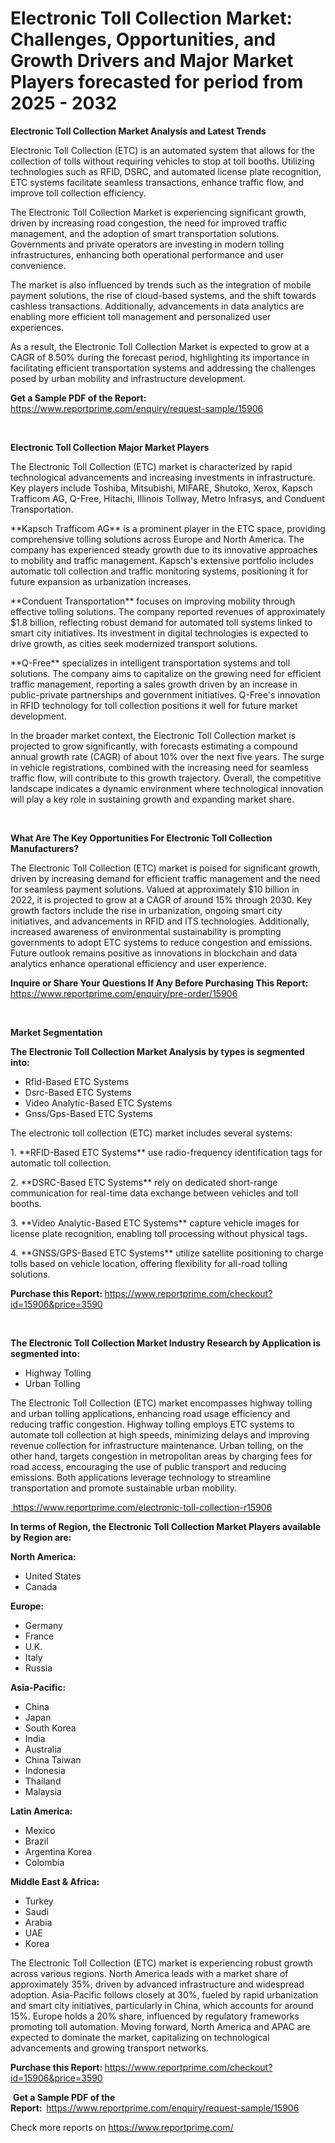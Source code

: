 <p><h1>Electronic Toll Collection Market: Challenges, Opportunities, and Growth Drivers and Major Market Players forecasted for period from 2025 - 2032</h1></p><p><strong>Electronic Toll Collection Market Analysis and Latest Trends</strong></p>
<p><p>Electronic Toll Collection (ETC) is an automated system that allows for the collection of tolls without requiring vehicles to stop at toll booths. Utilizing technologies such as RFID, DSRC, and automated license plate recognition, ETC systems facilitate seamless transactions, enhance traffic flow, and improve toll collection efficiency. </p><p>The Electronic Toll Collection Market is experiencing significant growth, driven by increasing road congestion, the need for improved traffic management, and the adoption of smart transportation solutions. Governments and private operators are investing in modern tolling infrastructures, enhancing both operational performance and user convenience. </p><p>The market is also influenced by trends such as the integration of mobile payment solutions, the rise of cloud-based systems, and the shift towards cashless transactions. Additionally, advancements in data analytics are enabling more efficient toll management and personalized user experiences. </p><p>As a result, the Electronic Toll Collection Market is expected to grow at a CAGR of 8.50% during the forecast period, highlighting its importance in facilitating efficient transportation systems and addressing the challenges posed by urban mobility and infrastructure development.</p></p>
<p><strong>Get a Sample PDF of the Report:&nbsp;</strong> <a href="https://www.reportprime.com/enquiry/request-sample/15906?utm_campaign=3262&utm_medium=2&utm_source=Github&utm_content=ia&utm_term=20032025&utm_id=electronic-toll-collection">https://www.reportprime.com/enquiry/request-sample/15906</a></p>
<p>&nbsp;</p>
<p><strong>Electronic Toll Collection Major Market Players</strong></p>
<p><p>The Electronic Toll Collection (ETC) market is characterized by rapid technological advancements and increasing investments in infrastructure. Key players include Toshiba, Mitsubishi, MIFARE, Shutoko, Xerox, Kapsch Trafficom AG, Q-Free, Hitachi, Illinois Tollway, Metro Infrasys, and Conduent Transportation.</p><p>**Kapsch Trafficom AG** is a prominent player in the ETC space, providing comprehensive tolling solutions across Europe and North America. The company has experienced steady growth due to its innovative approaches to mobility and traffic management. Kapsch's extensive portfolio includes automatic toll collection and traffic monitoring systems, positioning it for future expansion as urbanization increases.</p><p>**Conduent Transportation** focuses on improving mobility through effective tolling solutions. The company reported revenues of approximately $1.8 billion, reflecting robust demand for automated toll systems linked to smart city initiatives. Its investment in digital technologies is expected to drive growth, as cities seek modernized transport solutions.</p><p>**Q-Free** specializes in intelligent transportation systems and toll solutions. The company aims to capitalize on the growing need for efficient traffic management, reporting a sales growth driven by an increase in public-private partnerships and government initiatives. Q-Free's innovation in RFID technology for toll collection positions it well for future market development.</p><p>In the broader market context, the Electronic Toll Collection market is projected to grow significantly, with forecasts estimating a compound annual growth rate (CAGR) of about 10% over the next five years. The surge in vehicle registrations, combined with the increasing need for seamless traffic flow, will contribute to this growth trajectory. Overall, the competitive landscape indicates a dynamic environment where technological innovation will play a key role in sustaining growth and expanding market share.</p></p>
<p>&nbsp;</p>
<p><strong>What Are The Key Opportunities For Electronic Toll Collection Manufacturers?</strong></p>
<p><p>The Electronic Toll Collection (ETC) market is poised for significant growth, driven by increasing demand for efficient traffic management and the need for seamless payment solutions. Valued at approximately $10 billion in 2022, it is projected to grow at a CAGR of around 15% through 2030. Key growth factors include the rise in urbanization, ongoing smart city initiatives, and advancements in RFID and ITS technologies. Additionally, increased awareness of environmental sustainability is prompting governments to adopt ETC systems to reduce congestion and emissions. Future outlook remains positive as innovations in blockchain and data analytics enhance operational efficiency and user experience.</p></p>
<p><strong>Inquire or Share Your Questions If Any Before Purchasing This Report:</strong> <a href="https://www.reportprime.com/enquiry/pre-order/15906?utm_campaign=3262&utm_medium=2&utm_source=Github&utm_content=ia&utm_term=20032025&utm_id=electronic-toll-collection">https://www.reportprime.com/enquiry/pre-order/15906</a></p>
<p>&nbsp;</p>
<p><strong>Market Segmentation</strong></p>
<p><strong>The Electronic Toll Collection Market Analysis by types is segmented into:</strong></p>
<p><ul><li>Rfid-Based ETC Systems</li><li>Dsrc-Based ETC Systems</li><li>Video Analytic-Based ETC Systems</li><li>Gnss/Gps-Based ETC Systems</li></ul></p>
<p><p>The electronic toll collection (ETC) market includes several systems: </p><p>1. **RFID-Based ETC Systems** use radio-frequency identification tags for automatic toll collection.</p><p>2. **DSRC-Based ETC Systems** rely on dedicated short-range communication for real-time data exchange between vehicles and toll booths.</p><p>3. **Video Analytic-Based ETC Systems** capture vehicle images for license plate recognition, enabling toll processing without physical tags.</p><p>4. **GNSS/GPS-Based ETC Systems** utilize satellite positioning to charge tolls based on vehicle location, offering flexibility for all-road tolling solutions.</p></p>
<p><strong>Purchase this Report:&nbsp;</strong><a href="https://www.reportprime.com/checkout?id=15906&price=3590&utm_campaign=3262&utm_medium=2&utm_source=Github&utm_content=ia&utm_term=20032025&utm_id=electronic-toll-collection">https://www.reportprime.com/checkout?id=15906&price=3590</a></p>
<p>&nbsp;</p>
<p><strong>The Electronic Toll Collection Market Industry Research by Application is segmented into:</strong></p>
<p><ul><li>Highway Tolling</li><li>Urban Tolling</li></ul></p>
<p><p>The Electronic Toll Collection (ETC) market encompasses highway tolling and urban tolling applications, enhancing road usage efficiency and reducing traffic congestion. Highway tolling employs ETC systems to automate toll collection at high speeds, minimizing delays and improving revenue collection for infrastructure maintenance. Urban tolling, on the other hand, targets congestion in metropolitan areas by charging fees for road access, encouraging the use of public transport and reducing emissions. Both applications leverage technology to streamline transportation and promote sustainable urban mobility.</p></p>
<p><a href="https://www.reportprime.com/electronic-toll-collection-r15906?utm_campaign=3262&utm_medium=2&utm_source=Github&utm_content=ia&utm_term=20032025&utm_id=electronic-toll-collection">&nbsp;https://www.reportprime.com/electronic-toll-collection-r15906</a></p>
<p><strong>In terms of Region, the Electronic Toll Collection Market Players available by Region are:</strong></p>
<p>
    <p> <strong> North America: </strong>
        <ul>
            <li>United States</li>
            <li>Canada</li>
        </ul>
        </p> 
    <p> <strong> Europe: </strong>
        <ul>
            <li>Germany</li>
            <li>France</li>
            <li>U.K.</li>
            <li>Italy</li>
            <li>Russia</li>
        </ul>
        </p> 
    <p> <strong> Asia-Pacific: </strong>
        <ul>
            <li>China</li>
            <li>Japan</li>
            <li>South Korea</li>
            <li>India</li>
            <li>Australia</li>
            <li>China Taiwan</li>
            <li>Indonesia</li>
            <li>Thailand</li>
            <li>Malaysia</li>
        </ul>
        </p> 
    <p> <strong> Latin America: </strong>
        <ul>
            <li>Mexico</li>
            <li>Brazil</li>
            <li>Argentina Korea</li>
            <li>Colombia</li>
        </ul>
        </p> 
    <p> <strong> Middle East & Africa: </strong>
        <ul>
            <li>Turkey</li>
            <li>Saudi</li>
            <li>Arabia</li>
            <li>UAE</li>
            <li>Korea</li>
        </ul>
    </p>
    </p>
<p><p>The Electronic Toll Collection (ETC) market is experiencing robust growth across various regions. North America leads with a market share of approximately 35%, driven by advanced infrastructure and widespread adoption. Asia-Pacific follows closely at 30%, fueled by rapid urbanization and smart city initiatives, particularly in China, which accounts for around 15%. Europe holds a 20% share, influenced by regulatory frameworks promoting toll automation. Moving forward, North America and APAC are expected to dominate the market, capitalizing on technological advancements and growing transport networks.</p></p>
<p><strong>Purchase this Report: </strong><a href="https://www.reportprime.com/checkout?id=15906&price=3590&utm_campaign=3262&utm_medium=2&utm_source=Github&utm_content=ia&utm_term=20032025&utm_id=electronic-toll-collection">https://www.reportprime.com/checkout?id=15906&price=3590</a></p>
<p>&nbsp;<strong>Get a Sample PDF of the Report:&nbsp;&nbsp;</strong><a href="https://www.reportprime.com/enquiry/request-sample/15906?utm_campaign=3262&utm_medium=2&utm_source=Github&utm_content=ia&utm_term=20032025&utm_id=electronic-toll-collection">https://www.reportprime.com/enquiry/request-sample/15906</a></p>
<p><strong></strong></p>
<p>Check more reports on <a href="https://www.reportprime.com/?utm_campaign=3262&utm_medium=2&utm_source=Github&utm_content=ia&utm_term=20032025&utm_id=electronic-toll-collection">https://www.reportprime.com/</a></p>